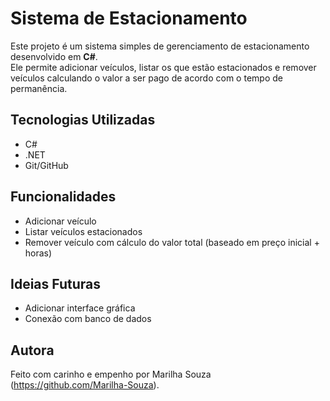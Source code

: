 # Sistema de Estacionamento

Este projeto é um sistema simples de gerenciamento de estacionamento desenvolvido em **C#**.  
Ele permite adicionar veículos, listar os que estão estacionados e remover veículos calculando o valor a ser pago de acordo com o tempo de permanência.

## Tecnologias Utilizadas
- C#
- .NET
- Git/GitHub

## Funcionalidades
- Adicionar veículo  
- Listar veículos estacionados  
- Remover veículo com cálculo do valor total (baseado em preço inicial + horas)  


## Ideias Futuras
- Adicionar interface gráfica
- Conexão com banco de dados


## Autora
Feito com carinho e empenho por Marilha Souza (https://github.com/Marilha-Souza).

